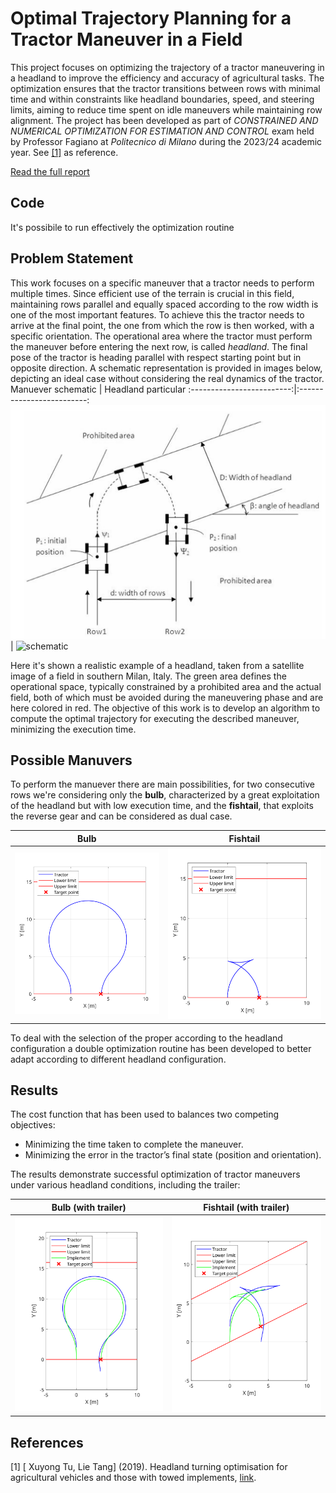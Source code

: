 #  Optimal Trajectory Planning for a Tractor Maneuver in a Field

This project focuses on optimizing the trajectory of a tractor maneuvering in a headland to improve the efficiency and accuracy of agricultural tasks. The optimization ensures that the tractor transitions between rows with minimal time and within constraints like headland boundaries, speed, and steering limits, aiming to reduce time spent on idle maneuvers while maintaining row alignment. The project has been developed as part of *CONSTRAINED AND NUMERICAL OPTIMIZATION FOR ESTIMATION AND CONTROL* exam held by Professor Fagiano at *Politecnico di Milano* during the 2023/24 academic year. See  [[1]](#1) as reference. 

[Read the full report](Optimal%20Trajectory%20Planning%20for%20a%20Tractor%20Maneuver%20in%20a%20Field_v1.1.pdf)
## Code
It's possibile to run effectively the optimization routine 

## Problem Statement
This work focuses on a specific maneuver that a tractor needs to perform multiple times. Since efficient use of the terrain is crucial in this field, maintaining rows parallel and equally spaced according to the row width is one of the most important features. To achieve this the tractor needs to arrive at the final point, the one from which the row is then worked, with a specific orientation. 
The operational area where the tractor must perform the maneuver before entering the next row, is called _headland_. The final pose of the tractor is heading parallel with respect starting point but in opposite direction. A schematic representation is provided in images below, depicting an ideal case without considering the real dynamics of the tractor.  
Manuever schematic            |  Headland particular
:-------------------------:|:-------------------------:
![schematic](Images/problem_description.png) | ![schematic](Image//Headland_particular.png) 

Here it's shown a realistic example of a headland, taken from a satellite image of a field in southern Milan, Italy. The green area defines the operational space, typically constrained by a prohibited area and the actual field, both of which must be avoided during the maneuvering phase and are here colored in red. The objective of this work is to develop an algorithm to compute the optimal trajectory for executing the described maneuver, minimizing the execution time.

## Possible Manuvers
To perform the manuever there are main possibilities, for two consecutive rows we're considering only the **bulb**, characterized by a great exploitation of the headland but with low execution time, and the **fishtail**, that exploits the reverse gear and can be considered as dual case.

Bulb            |  Fishtail
:-------------------------:|:-------------------------:
![schematic](Images/bulb.svg) | ![Fishtail](Images/fishtail.svg)

To deal with the selection of the proper according to the headland configuration a double optimization routine has been developed to better adapt according to different headland configuration.

## Results
The cost function that has been used to balances two competing objectives:

- Minimizing the time taken to complete the maneuver.
- Minimizing the error in the tractor’s final state (position and orientation).

The results demonstrate successful optimization of tractor maneuvers under various headland conditions, including the trailer:

Bulb (with trailer)            |  Fishtail (with trailer)
:-------------------------:|:-------------------------:
![schematic](Images/01____m00__q16/Trajectory.svg) | ![Fishtail](Images/01____m05__q8/Trajectory.svg)


## References
<a id="1">[1]</a> 
[ Xuyong Tu, Lie Tang] (2019). 
 Headland turning optimisation for agricultural vehicles and those with towed implements, [link](https://www.sciencedirect.com/science/article/pii/S2666154319300092).
